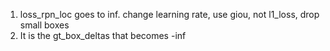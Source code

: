 1. loss_rpn_loc goes to inf. change learning rate, use giou, not l1_loss, drop small boxes
2. It is the gt_box_deltas that becomes -inf
